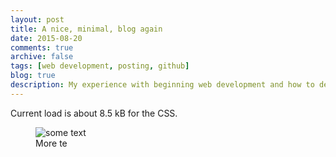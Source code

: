 ```yaml
---
layout: post
title: A nice, minimal, blog again
date: 2015-08-20
comments: true
archive: false
tags: [web development, posting, github]
blog: true
description: My experience with beginning web development and how to deal with high impact websites using load balancing.
---
```


Current load is about 8.5 kB for the CSS.

<figure>
<img src='http://{{ site.url }}{{ site.baseurl }}/assets/images/knives.jpg' alt='some text'></img>
<figcaption>More te</figcaption>
</figure>

